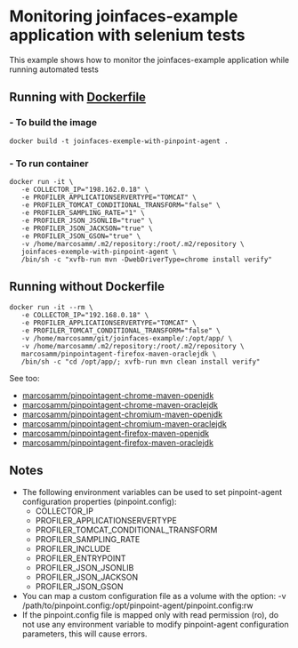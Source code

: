 # Monitoring joinfaces-example application with selenium tests
This example shows how to monitor the joinfaces-example application while running automated tests

## Running with [Dockerfile](Dockerfile)
### - To build the image
```
docker build -t joinfaces-exemple-with-pinpoint-agent .
```

### - To run container
```
docker run -it \
   -e COLLECTOR_IP="198.162.0.18" \
   -e PROFILER_APPLICATIONSERVERTYPE="TOMCAT" \
   -e PROFILER_TOMCAT_CONDITIONAL_TRANSFORM="false" \
   -e PROFILER_SAMPLING_RATE="1" \
   -e PROFILER_JSON_JSONLIB="true" \
   -e PROFILER_JSON_JACKSON="true" \
   -e PROFILER_JSON_GSON="true" \
   -v /home/marcosamm/.m2/repository:/root/.m2/repository \
   joinfaces-exemple-with-pinpoint-agent \
   /bin/sh -c "xvfb-run mvn -DwebDriverType=chrome install verify"
```

## Running without Dockerfile
```
docker run -it --rm \
   -e COLLECTOR_IP="192.168.0.18" \
   -e PROFILER_APPLICATIONSERVERTYPE="TOMCAT" \
   -e PROFILER_TOMCAT_CONDITIONAL_TRANSFORM="false" \
   -v /home/marcosamm/git/joinfaces-example/:/opt/app/ \
   -v /home/marcosamm/.m2/repository:/root/.m2/repository \
   marcosamm/pinpointagent-firefox-maven-oraclejdk \
   /bin/sh -c "cd /opt/app/; xvfb-run mvn clean install verify"
```
See too:
* [marcosamm/pinpointagent-chrome-maven-openjdk](https://hub.docker.com/r/marcosamm/pinpointagent-chrome-maven-openjdk/)
* [marcosamm/pinpointagent-chrome-maven-oraclejdk](https://hub.docker.com/r/marcosamm/pinpointagent-chrome-maven-oraclejdk/)
* [marcosamm/pinpointagent-chromium-maven-openjdk](https://hub.docker.com/r/marcosamm/pinpointagent-chromium-maven-openjdk/)
* [marcosamm/pinpointagent-chromium-maven-oraclejdk](https://hub.docker.com/r/marcosamm/pinpointagent-chromium-maven-oraclejdk/)
* [marcosamm/pinpointagent-firefox-maven-openjdk](https://hub.docker.com/r/marcosamm/pinpointagent-firefox-maven-openjdk/)
* [marcosamm/pinpointagent-firefox-maven-oraclejdk](https://hub.docker.com/r/marcosamm/pinpointagent-firefox-maven-oraclejdk/)

## Notes
* The following environment variables can be used to set pinpoint-agent configuration properties (pinpoint.config):
   - COLLECTOR_IP
   - PROFILER_APPLICATIONSERVERTYPE
   - PROFILER_TOMCAT_CONDITIONAL_TRANSFORM
   - PROFILER_SAMPLING_RATE
   - PROFILER_INCLUDE
   - PROFILER_ENTRYPOINT
   - PROFILER_JSON_JSONLIB
   - PROFILER_JSON_JACKSON
   - PROFILER_JSON_GSON
* You can map a custom configuration file as a volume with the option: -v /path/to/pinpoint.config:/opt/pinpoint-agent/pinpoint.config:rw
* If the pinpoint.config file is mapped only with read permission (ro), do not use any environment variable to modify pinpoint-agent configuration parameters, this will cause errors.